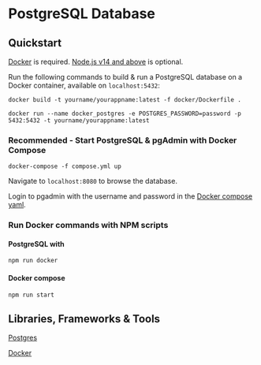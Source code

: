 # PostgreSQL Database

## Quickstart 

[Docker](https://www.docker.com/) is required. [Node.js v14 and above](https://nodejs.org/en/) is optional.

Run the following commands to build & run a PostgreSQL database on a Docker container, available on `localhost:5432`:

`docker build -t yourname/yourappname:latest -f docker/Dockerfile .`

`docker run --name docker_postgres -e POSTGRES_PASSWORD=password -p 5432:5432 -t yourname/yourappname:latest`

### Recommended - Start PostgreSQL & pgAdmin with Docker Compose

`docker-compose -f compose.yml up`

Navigate to `localhost:8080` to browse the database.

Login to pgadmin with the username and password in the [Docker compose yaml](compose.yml).

### Run Docker commands with NPM scripts

#### PostgreSQL with 

`npm run docker`

#### Docker compose 

`npm run start`

## Libraries, Frameworks & Tools

[Postgres](https://www.postgresql.org/)

[Docker](https://www.docker.com/)
